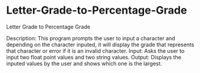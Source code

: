 # Letter-Grade-to-Percentage-Grade
Letter Grade to Percentage Grade

Description: This program prompts the user to input a character and 
depending on the character inputed, it will display the grade that represents
that character or error if it is an invalid character.
Input: Asks the user to input two float point values and two string values.
Output: Displays the inputed values by the user and shows which one is the largest.
